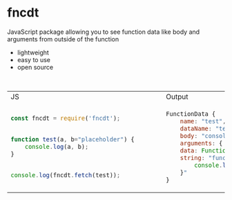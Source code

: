# fncdt
JavaScript package allowing you to see function data like body and arguments from outside of the function

- lightweight
- easy to use
- open source

<br>

<table>
<tr>
<td>JS</td><td>Output</td>
</tr>
<tr>
<td>
  
```js
const fncdt = require('fncdt');


function test(a, b="placeholder") {       
    console.log(a, b);
}


console.log(fncdt.fetch(test));
```

</td>

<td>

```js
FunctionData {
    name: "test",
    dataName: "test",
    body: "console.log(a, b);",
    arguments: { a: null, b: "placeholder" },
    data: Function,
    string: "function test(a, b="placeholder") {
        console.log(a, b);
    }"
}
```
  
</td>

</tr>
</table>
